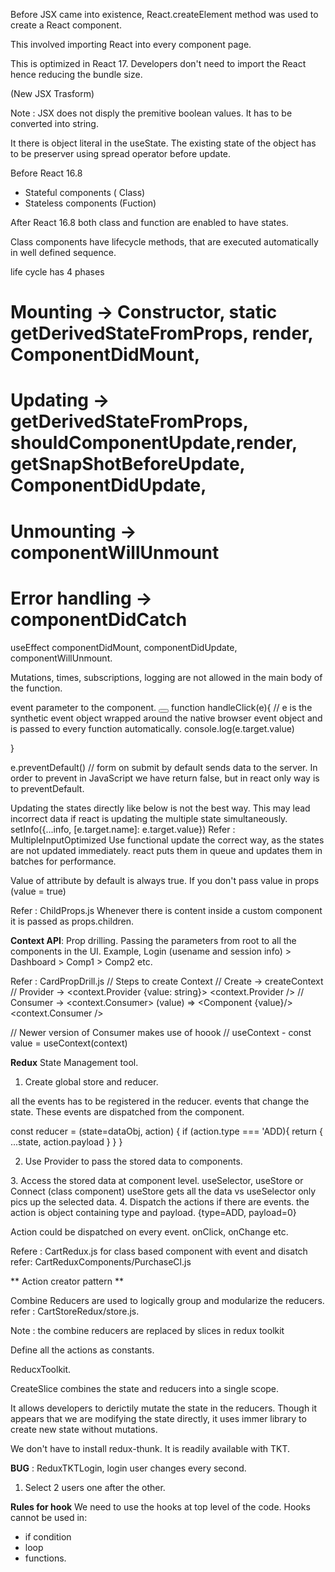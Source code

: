 Before JSX came into existence, React.createElement method was used to create a React component.

This involved importing React into every component page.

This is optimized in React 17. Developers don't need to import the React hence reducing the bundle size.

(New JSX Trasform)

Note : JSX does not disply the premitive boolean values. It has to be converted into string.

It there is object literal in the useState. 
The existing state of the object has to be preserver using spread operator before update.

Before React 16.8

- Stateful components ( Class)
- Stateless components (Fuction)

After React 16.8 both class and function are enabled to have states.

Class components have lifecycle methods, that are executed automatically in well defined sequence.

life cycle has 4 phases
# Mounting  -> Constructor, static getDerivedStateFromProps, render, ComponentDidMount, 
# Updating -> getDerivedStateFromProps, shouldComponentUpdate,render, getSnapShotBeforeUpdate, ComponentDidUpdate, 
# Unmounting -> componentWillUnmount
# Error handling -> componentDidCatch

useEffect
componentDidMount, componentDidUpdate, componentWillUnmount.

Mutations, times, subscriptions, logging are not allowed in the main body of the function.

event parameter to the component.
<button onClick={handleClick}></button>
function handleClick(e){
    // e is the synthetic event object wrapped around the native browser event object and is passed to every function automatically.
    console.log(e.target.value)
    
}

e.preventDefault() 
// form on submit by default sends data to the server. In order to prevent in JavaScript we have return false, but in react only way is to preventDefault.


Updating the states directly like below is not the best way. This may lead incorrect data if react is updating the multiple state simultaneously.
setInfo({...info, [e.target.name]: e.target.value})
Refer : MultipleInputOptimized
Use functional update the correct way, as the states are not updated immediately. react puts them in queue and updates them in batches for performance.


Value of attribute by default is always true. If you don't pass value in props 
<DomoComponent value> (value = true)

Refer : ChildProps.js
Whenever there is content inside a custom component it is passed as props.children. 


**Context API**:
Prop drilling. 
Passing the parameters from root to all the components in the UI. 
Example, Login (usename and session info) > Dashboard > Comp1 > Comp2 etc.

Refer : CardPropDrill.js
// Steps to create Context
// Create -> createContext
// Provider -> <context.Provider {value: string}> <Component/> <context.Provider />
// Consumer -> <context.Consumer> (value) => <Component {value}/> <context.Consumer />

// Newer version of Consumer makes use of hoook
// useContext - const value = useContext(context)

**Redux**
State Management tool.
1. Create global store and reducer.

all the events has to be registered in the reducer.
events that change the state.
These events are dispatched from the component.

const reducer = (state=dataObj, action) {
    if (action.type === 'ADD){
        return {
            ...state,
            action.payload
        }
    }
}

2. Use Provider to pass the stored data to components.

<Provider store={data}><Comp /></Provider>
3. Access the stored data at component level.
useSelector, useStore or Connect (class component)
useStore gets all the data vs useSelector only pics up the
selected data.
4. Dispatch the actions if there are events.
the action is object containing 
type and payload. {type=ADD, payload=0}

Action could be dispatched on every event.
onClick, onChange etc.

Refere : CartRedux.js
for class based component with event and disatch refer: CartReduxComponents/PurchaseCl.js

** Action creator pattern **

Combine Reducers are used to logically group and 
modularize the reducers. refer : CartStoreRedux/store.js.

Note : the combine reducers are replaced by slices in redux toolkit

Define all the actions as constants.

ReducxToolkit.

CreateSlice combines the state and reducers into a single scope.

It allows developers to derictily mutate the state in the reducers. 
Though it appears that we are modifying the state directly, it uses immer library to create new state without mutations.

We don't have to install redux-thunk. It is readily available with TKT. 

**BUG** : ReduxTKTLogin, login user changes every second.
1. Select 2 users one after the other.


**Rules for hook** 
We need to use the hooks at top level of the code.
Hooks cannot be used in:
* if condition
* loop
* functions.


